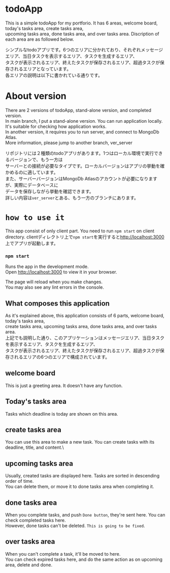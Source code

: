 # todoApp

This is a simple todoApp for my portforio. It has 6 areas, welcome board, today's tasks area, create tasks area,\
upcoming tasks area, done tasks area, and over tasks area. Discription of each area are as followed below.

シンプルなtodoアプリです。6つのエリアに分かれており、それぞれメッセージエリア、当日タスクを表示するエリア、タスクを生成するエリア、\
タスクが表示されるエリア、終えたタスクが保存されるエリア、超過タスクが保存されるエリアとなっています。\
各エリアの説明は以下に書かれている通りです。

# About version
There are 2 versions of todoApp, stand-alone version, and completed version.\
In main branch, I put a stand-alone version. You can run application locally.\
It's suitable for checking how application works.\
In another version, it requires you to run server, and connect to MongoDb Atlas.\
More information, please jump to another branch, ver_server

リポジトリには２種類のtodoアプリがあります。1つはローカル環境で実行できるバージョンで、もう一方は\
サーバーとの接続が必要なタイプです。ローカルバージョンはアプリの挙動を確かめるのに適しています。\
また、サーバーバージョンはMongoDb Atlasのアカウントが必要になりますが、実際にデータベースに\
データを保存しながら挙動を確認できます。\
詳しい内容は`ver_server`とある、もう一方のブランチにあります。


# `how to use it`
This app consist of only client part. You need to run `npm start` on client directory.
clientディレクトリ上で`npm start`を実行すると[http://localhost:3000](http://localhost:3000)\
上でアプリが起動します。

### `npm start`

Runs the app in the development mode.\
Open [http://localhost:3000](http://localhost:3000) to view it in your browser.

The page will reload when you make changes.\
You may also see any lint errors in the console.

## What composes this application
As it's explained above, this application consists of 6 parts, welcome board, today's tasks area,\
create tasks area, upcoming tasks area, done tasks area, and over tasks area.\
上記でも説明した通り、このアプリケーションはメッセージエリア、当日タスクを表示するエリア、タスクを生成するエリア、\
タスクが表示されるエリア、終えたタスクが保存されるエリア、超過タスクが保存されるエリアの6つのエリアで構成されています。

## welcome board
This is just a greeting area. It doesn't have any function. 

## Today's tasks area
Tasks which deadline is today are shown on this area.

## create tasks area
You can use this area to make a new task. You can create tasks with its deadline, title, and content.\

## upcoming tasks area
Usually, created tasks are displayed here. Tasks are sorted in descending order of time.\
You can delete them, or move it to done tasks area when completing it.

## done tasks area
When you complete tasks, and push `Done button`, they're sent here. You can check completed tasks here.\
However, done tasks can't be deleted. `This is going to be fixed`.

## over tasks area
When you can't complete a task, it'll be moved to here.\
You can check expired tasks here, and do the same action as on upcoming area, delete and done.


